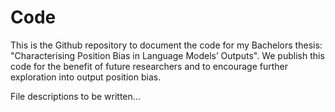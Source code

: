 # Code

This is the Github repository to document the code for my Bachelors thesis: "Characterising Position Bias in Language Models’ Outputs". We publish this code for the benefit of future researchers and to encourage further exploration into output position bias.

File descriptions to be written...